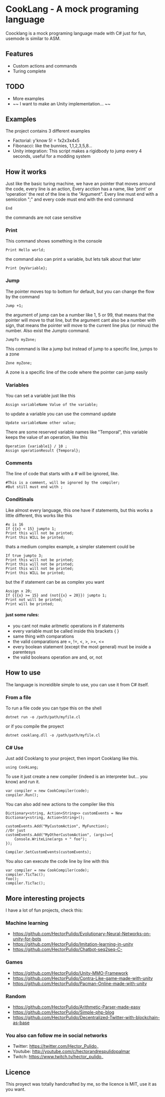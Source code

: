 # CookLang - A mock programing language
Coocklang is a mock programing language made with C# just for fun,  usemode is similar to ASM.

## Features
- Custom actions and commands 
- Turing complete 

## TODO
- More examples
- ~~ I want to make an Unity implementation... ~~

## Examples
The project contains 3 different examples
- Factorial: y'know 5! = 1x2x3x4x5
- Fibonacci: like the bunnies, 1,1,2,3,5,8...
- Unity integration: This script makes a rigidbody to jump every 4 seconds, useful for a modding system

## How it works
Just like the basic turing machine, we have an pointer that moves arround the code, every line is an action, Every acction has a name, like 'print' or 'operation' the rest of the line is the "Argument". Every line must end with a semicolon ";" and every code must end with the end command
```
End
```
the commands are not case sensitive

### Print
This command shows something in the console
```
Print Hello world;
```
the command also can print a variable, but lets talk about that later
```
Print {myVariable};
```
### Jump
The pointer moves top to bottom for default, but you can change the flow by the command 
```
Jump +1;
```
the argument of jump can be a number like 1, 5 or 99, that means that the pointer will move to that line, but the argument cant also be a number with sign, that means the pointer will move to the current line plus (or minus) the number.
Also exist the Jumpto command.
```
JumpTo myZone;
```
This command is like a jump but instead of jump to a specific line, jumps to a zone
```
Zone myZone;
```
A zone is a specific line of the code where the pointer can jump easily

### Variables
You can set a variable just like this
```
Assign variableName Value of the variable;
```
to update a variable you can use the command update
```
Update variableName other value;
```
There are some reserved variable names like "Temporal", this variable keeps the value of an operation, like this
```
Operation {variable1} / 10 ;
Assign operationResult {Temporal};
```
### Comments
The line of code that starts with a # will be ignored, like.
```
#This is a comment, will be ignored by the compiler;
#But still must end with ;
```
### Conditinals
Like almost every language, this one have if statements, but this works a little different, this works like this
```
#x is 16
If {{x} < 15} jumpto 1;
Print this will not be printed;
Print this WILL be printed;
```
thats a medium complex example, a simpler statement could be
```
If true jumpto 3;
Print this will not be printed;
Print this will not be printed;
Print this will not be printed;
Print this WILL be printed;
```
but the if statement can be as complex you want
```
Assign x 20;
If {{{x} >= 15} and (not{{x} = 20}}) jumpto 1;
Print not will be printed;
Print will be printed;
```
#### just some rules: 
- you cant not make aritmetic operations in if statements
- every variable must be called inside this brackets { }
- same thing with comparations
- the valid comparations are =, !=, <, >, >=, <=
- every boolean statement (except the most general) must be inside a parentesys
- the valid booleans operation are and, or, not


## How to use
The language is increidible simple to use, you can use it from C# itself.

### From a file
To run a file code you can type this on the shell 
```
dotnet run -o /path/path/myfile.cl
```
or if you compile the proyect
```
dotnet cooklang.dll -o /path/path/myfile.cl
```

### C# Use
Just add Cooklang to your project, then import Cooklang like this.
```Csharp
using CookLang;
```
To use it just create a new compiler (indeed is an interpreter but... you know) and run it.
```Csharp
var conpiler = new CookCompiler(code);
conpiler.Run();
```
You can also add new actions to the compiler like this
```Csharp
Dictionary<string, Action<String>> customEvents = New Dictionary<string, Action<String>();

customEvents.Add("MyCustomAction", MyFunction);
//Or just
customEvents.Add("MyOtherCustomAction", (args)=>{
    Console.WriteLine(args + " foo");
});

Compiler.SetCustomEvents(customEvents);
```

You also can execute the code line by line with this
```Csharp
var compiler = new CookCompiler(code);
compiler.TicTac();
foo();
compiler.TicTac();
```

## More interesting projects
I have a lot of fun projects, check this:

### Machine learning
- https://github.com/HectorPulido/Evolutionary-Neural-Networks-on-unity-for-bots
- https://github.com/HectorPulido/Imitation-learning-in-unity
- https://github.com/HectorPulido/Chatbot-seq2seq-C-

### Games
- https://github.com/HectorPulido/Unity-MMO-Framework
- https://github.com/HectorPulido/Contra-Like-game-made-with-unity
- https://github.com/HectorPulido/Pacman-Online-made-with-unity

### Random
- https://github.com/HectorPulido/Arithmetic-Parser-made-easy
- https://github.com/HectorPulido/Simple-php-blog
- https://github.com/HectorPulido/Decentralized-Twitter-with-blockchain-as-base

### You also can follow me in social networks
- Twitter: https://twitter.com/Hector_Pulido_
- Youtube: http://youtube.com/c/hectorandrespulidopalmar
- Twitch: https://www.twitch.tv/hector_pulido_

## Licence
This proyect was totally handcrafted by me, so the licence is MIT, use it as you want.
